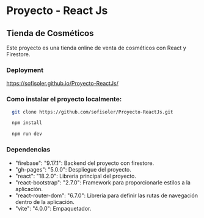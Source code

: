 # Proyecto - React Js

## Tienda de Cosméticos

Este proyecto es una tienda online de venta de cosméticos con React y Firestore.

### Deployment

https://sofisoler.github.io/Proyecto-ReactJs/

### Como instalar el proyecto localmente:

```bash
  git clone https://github.com/sofisoler/Proyecto-ReactJs.git
```
```bash
  npm install
```
```bash
  npm run dev
```

### Dependencias

- "firebase": "9.17.1": Backend del proyecto con firestore.
- "gh-pages": "5.0.0": Despliegue del proyecto.
- "react": "18.2.0": Libreria principal del proyecto.
- "react-bootstrap": "2.7.0": Framework para proporcionarle estilos a la aplicación.
- "react-router-dom": "6.7.0": Librería para definir las rutas de navegación dentro de la aplicación.
- "vite": "4.0.0": Empaquetador.